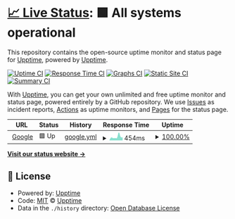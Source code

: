 # [📈 Live Status](https://demo.upptime.js.org): <!--live status--> **🟩 All systems operational**

This repository contains the open-source uptime monitor and status page for [Upptime](https://upptime.js.org), powered by [Upptime](https://github.com/upptime/upptime).

[![Uptime CI](https://github.com/jenkey2011/upptime/workflows/Uptime%20CI/badge.svg)](https://github.com/jenkey2011/upptime/actions?query=workflow%3A%22Uptime+CI%22)
[![Response Time CI](https://github.com/jenkey2011/upptime/workflows/Response%20Time%20CI/badge.svg)](https://github.com/jenkey2011/upptime/actions?query=workflow%3A%22Response+Time+CI%22)
[![Graphs CI](https://github.com/jenkey2011/upptime/workflows/Graphs%20CI/badge.svg)](https://github.com/jenkey2011/upptime/actions?query=workflow%3A%22Graphs+CI%22)
[![Static Site CI](https://github.com/jenkey2011/upptime/workflows/Static%20Site%20CI/badge.svg)](https://github.com/jenkey2011/upptime/actions?query=workflow%3A%22Static+Site+CI%22)
[![Summary CI](https://github.com/jenkey2011/upptime/workflows/Summary%20CI/badge.svg)](https://github.com/jenkey2011/upptime/actions?query=workflow%3A%22Summary+CI%22)

With [Upptime](https://upptime.js.org), you can get your own unlimited and free uptime monitor and status page, powered entirely by a GitHub repository. We use [Issues](https://github.com/upptime/upptime/issues) as incident reports, [Actions](https://github.com/jenkey2011/upptime/actions) as uptime monitors, and [Pages](https://demo.upptime.js.org) for the status page.

<!--start: status pages-->
<!-- This summary is generated by Upptime (https://github.com/upptime/upptime) -->
<!-- Do not edit this manually, your changes will be overwritten -->
<!-- prettier-ignore -->
| URL | Status | History | Response Time | Uptime |
| --- | ------ | ------- | ------------- | ------ |
| <img alt="" src="https://icons.duckduckgo.com/ip3/lavender-buttery-moss.glitch.me.ico" height="13"> [Google](https://lavender-buttery-moss.glitch.me/) | 🟩 Up | [google.yml](https://github.com/jenkey2011/upptime/commits/HEAD/history/google.yml) | <details><summary><img alt="Response time graph" src="./graphs/google/response-time-week.png" height="20"> 454ms</summary><br><a href="https://jenkey2011.github.io/upptime/history/google"><img alt="Response time 4982" src="https://img.shields.io/endpoint?url=https%3A%2F%2Fraw.githubusercontent.com%2Fjenkey2011%2Fupptime%2FHEAD%2Fapi%2Fgoogle%2Fresponse-time.json"></a><br><a href="https://jenkey2011.github.io/upptime/history/google"><img alt="24-hour response time 406" src="https://img.shields.io/endpoint?url=https%3A%2F%2Fraw.githubusercontent.com%2Fjenkey2011%2Fupptime%2FHEAD%2Fapi%2Fgoogle%2Fresponse-time-day.json"></a><br><a href="https://jenkey2011.github.io/upptime/history/google"><img alt="7-day response time 454" src="https://img.shields.io/endpoint?url=https%3A%2F%2Fraw.githubusercontent.com%2Fjenkey2011%2Fupptime%2FHEAD%2Fapi%2Fgoogle%2Fresponse-time-week.json"></a><br><a href="https://jenkey2011.github.io/upptime/history/google"><img alt="30-day response time 7959" src="https://img.shields.io/endpoint?url=https%3A%2F%2Fraw.githubusercontent.com%2Fjenkey2011%2Fupptime%2FHEAD%2Fapi%2Fgoogle%2Fresponse-time-month.json"></a><br><a href="https://jenkey2011.github.io/upptime/history/google"><img alt="1-year response time 4982" src="https://img.shields.io/endpoint?url=https%3A%2F%2Fraw.githubusercontent.com%2Fjenkey2011%2Fupptime%2FHEAD%2Fapi%2Fgoogle%2Fresponse-time-year.json"></a></details> | <details><summary><a href="https://jenkey2011.github.io/upptime/history/google">100.00%</a></summary><a href="https://jenkey2011.github.io/upptime/history/google"><img alt="All-time uptime 99.95%" src="https://img.shields.io/endpoint?url=https%3A%2F%2Fraw.githubusercontent.com%2Fjenkey2011%2Fupptime%2FHEAD%2Fapi%2Fgoogle%2Fuptime.json"></a><br><a href="https://jenkey2011.github.io/upptime/history/google"><img alt="24-hour uptime 100.00%" src="https://img.shields.io/endpoint?url=https%3A%2F%2Fraw.githubusercontent.com%2Fjenkey2011%2Fupptime%2FHEAD%2Fapi%2Fgoogle%2Fuptime-day.json"></a><br><a href="https://jenkey2011.github.io/upptime/history/google"><img alt="7-day uptime 100.00%" src="https://img.shields.io/endpoint?url=https%3A%2F%2Fraw.githubusercontent.com%2Fjenkey2011%2Fupptime%2FHEAD%2Fapi%2Fgoogle%2Fuptime-week.json"></a><br><a href="https://jenkey2011.github.io/upptime/history/google"><img alt="30-day uptime 99.21%" src="https://img.shields.io/endpoint?url=https%3A%2F%2Fraw.githubusercontent.com%2Fjenkey2011%2Fupptime%2FHEAD%2Fapi%2Fgoogle%2Fuptime-month.json"></a><br><a href="https://jenkey2011.github.io/upptime/history/google"><img alt="1-year uptime 99.88%" src="https://img.shields.io/endpoint?url=https%3A%2F%2Fraw.githubusercontent.com%2Fjenkey2011%2Fupptime%2FHEAD%2Fapi%2Fgoogle%2Fuptime-year.json"></a></details>

<!--end: status pages-->

[**Visit our status website →**](https://demo.upptime.js.org)

## 📄 License

- Powered by: [Upptime](https://github.com/upptime/upptime)
- Code: [MIT](./LICENSE) © [Upptime](https://upptime.js.org)
- Data in the `./history` directory: [Open Database License](https://opendatacommons.org/licenses/odbl/1-0/)

